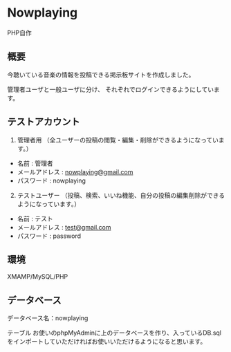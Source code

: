 # Nowplaying
PHP自作

## 概要
今聴いている音楽の情報を投稿できる掲示板サイトを作成しました。

管理者ユーザと一般ユーザに分け、
それぞれでログインできるようにしています。

## テストアカウント
1. 管理者用
（全ユーザーの投稿の閲覧・編集・削除ができるようになっています。）
 - 名前 : 管理者
 - メールアドレス : nowplaying@gmail.com
 - パスワード : nowplaying

2. テストユーザー
（投稿、検索、いいね機能、自分の投稿の編集削除ができるようになっています。）
 - 名前 : テスト
 - メールアドレス : test@gmail.com
 - パスワード : password
 
 
## 環境
XMAMP/MySQL/PHP


## データベース

データベース名：nowplaying

テーブル
お使いのphpMyAdminに上のデータベースを作り、入っているDB.sqlをインポートしていただければお使いいただけるようになると思います。
